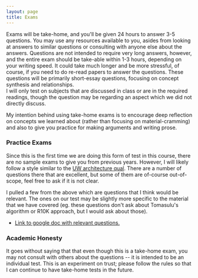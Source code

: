 ```yaml
---
layout: page
title: Exams
---
```


Exams will be take-home, and you'll be given 24 hours to answer 3-5 questions.
You may use any resources available to you, asides from looking at answers to
similar questions or consulting with anyone else about the answers.  Questions
are not intended to require very long answers, however, and the entire exam
should be take-able within 1-3 hours, depending on your writing speed.  It could
take much longer and be more stressful, of course, if you need to do re-read
papers to answer the questions.  These questions will be primarily short-essay
questions, focusing on concept synthesis and relationships.  
I will only test on subjects that are discussed in
class or are in the required readings, though the question may be regarding an aspect which we did not directly discuss.

My intention behind using take-home exams is to encourage deep reflection on
concepts we learned about (rather than focusing on material-cramming) and also
to give you practice for making arguments and writing prose.

### Practice Exams 

Since this is the first time we are doing this form of test
in this course, there are no sample exams to give you from previous years.
However, I will likely follow a style similar to the [UW architecture
qual](http://www.cs.wisc.edu/academics/graduate-programs/guidebook/arch-qual).
There are a number of questions there that are excellent, but some
of them are of-course out-of-scope, feel free to ask if it is not clear.

I pulled a few from the above which are questions that I think would be relevant.  The ones
on our test may be slightly more specific to the material that we have covered (eg. these
questions don't ask about Tomasulu's algorithm or R10K approach, but I would ask about those).

* [Link to google doc with relevant questions.](https://docs.google.com/document/d/1Eq8EWMB0YT3oqKN5AFgDJA3nyRFVoCejtL6TudfvI2M/edit?usp=sharing)

### Academic Honesty
It goes without saying that that even though this is a take-home exam, you may
not consult with others about the questions -- it is intended to be an individual
test.  This is an experiment on trust; please follow the rules so that I can
continue to have take-home tests in the future.





